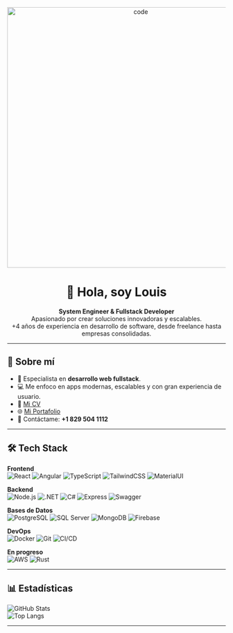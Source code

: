 <div align="center">
  <img src="https://w0.peakpx.com/wallpaper/1021/487/HD-wallpaper-technology-code-programming-programmer.jpg" alt="code" width="600"/>
  
  # 👋 Hola, soy Louis  
  **System Engineer & Fullstack Developer**  
  Apasionado por crear soluciones innovadoras y escalables.  
  +4 años de experiencia en desarrollo de software, desde freelance hasta empresas consolidadas.
</div>

---

## 🚀 Sobre mí  
- 🔭 Especialista en **desarrollo web fullstack**.  
- 💻 Me enfoco en apps modernas, escalables y con gran experiencia de usuario.  
- 📄 [Mi CV](https://acortar.link/BmVi2o)  
- 🌐 [Mi Portafolio](https://waka-code.github.io/Waddimi_Saint_louis/#)  
- 📩 Contáctame: **+1 829 504 1112**

---

## 🛠️ Tech Stack  

**Frontend**  
![React](https://img.shields.io/badge/React-61DAFB?logo=react&logoColor=black) ![Angular](https://img.shields.io/badge/Angular-DD0031?logo=angular&logoColor=white) ![TypeScript](https://img.shields.io/badge/TypeScript-3178C6?logo=typescript&logoColor=white) ![TailwindCSS](https://img.shields.io/badge/TailwindCSS-06B6D4?logo=tailwindcss&logoColor=white) ![MaterialUI](https://img.shields.io/badge/MUI-007FFF?logo=mui&logoColor=white)  

**Backend**  
![Node.js](https://img.shields.io/badge/Node.js-339933?logo=node.js&logoColor=white) ![.NET](https://img.shields.io/badge/.NET-512BD4?logo=dotnet&logoColor=white) ![C#](https://img.shields.io/badge/C%23-239120?logo=c-sharp&logoColor=white) ![Express](https://img.shields.io/badge/Express-000000?logo=express&logoColor=white) ![Swagger](https://img.shields.io/badge/Swagger-85EA2D?logo=swagger&logoColor=black)  

**Bases de Datos**  
![PostgreSQL](https://img.shields.io/badge/PostgreSQL-4169E1?logo=postgresql&logoColor=white) ![SQL Server](https://img.shields.io/badge/SQL%20Server-CC2927?logo=microsoftsqlserver&logoColor=white) ![MongoDB](https://img.shields.io/badge/MongoDB-47A248?logo=mongodb&logoColor=white) ![Firebase](https://img.shields.io/badge/Firebase-FFCA28?logo=firebase&logoColor=black)  

**DevOps**  
![Docker](https://img.shields.io/badge/Docker-2496ED?logo=docker&logoColor=white) ![Git](https://img.shields.io/badge/Git-F05032?logo=git&logoColor=white) ![CI/CD](https://img.shields.io/badge/CI%2FCD%20Pipeline-4285F4?logo=githubactions&logoColor=white)  

**En progreso**  
![AWS](https://img.shields.io/badge/AWS-232F3E?logo=amazonaws&logoColor=white) ![Rust](https://img.shields.io/badge/Rust-000000?logo=rust&logoColor=white)  

---

## 📊 Estadísticas  

![GitHub Stats](https://github-readme-stats.vercel.app/api?username=waka-code&show_icons=true&theme=radical)  
![Top Langs](https://github-readme-stats.vercel.app/api/top-langs/?username=waka-code&layout=compact&theme=radical)

---
